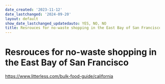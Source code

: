 ```yaml
---
date_created: '2023-11-12'
date_lastchanged: '2024-09-20'
layout: default
show_date_lastchanged_updatedauto: YES, NO, NO
title: Resrouces for no-waste shopping in the East Bay of San Francisco
---
```


# Resrouces for no-waste shopping in the East Bay of San Francisco 

https://www.litterless.com/bulk-food-guide/california